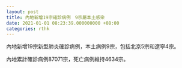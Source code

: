 ```yaml
---
layout: post
title: 內地新增19宗確診病例　9宗屬本土感染
date: 2021-01-01 08:23:39.000000000 +08:00
categories: rthk
---
```


內地新增19宗新型肺炎確診病例，本土病例9宗，包括北京5宗和遼寧4宗。

內地累計確診病例87071宗，死亡病例維持4634宗。
